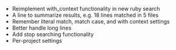 * Reimplement with_context functionality in new ruby search
* A line to summarize results, e.g. 18 lines matched in 5 files
* Remember literal match, match case, and with context settings
* Better handle long lines
* Add stop searching functionality
* Per-project settings
